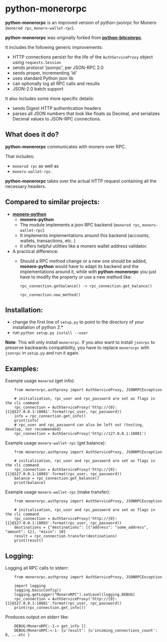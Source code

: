 # python-monerorpc

**python-monerorpc** is an improved version of python-jsonrpc for Monero (`monerod rpc`, `monero-wallet-rpc`).

**python-monerorpc** was originally forked from [**python-bitcoinrpc**](https://github.com/jgarzik/python-bitcoinrpc).

It includes the following generic improvements:

- HTTP connections persist for the life of the `AuthServiceProxy` object using `requests.Session`
- sends protocol 'jsonrpc', per JSON-RPC 2.0
- sends proper, incrementing 'id'
- uses standard Python json lib
- can optionally log all RPC calls and results
- JSON-2.0 batch support

It also includes some more specific details:

- sends Digest HTTP authentication headers
- parses all JSON numbers that look like floats as Decimal,
  and serializes Decimal values to JSON-RPC connections.

## What does it do?
**python-monerorpc** communicates with monero over RPC.

That includes:
* `monerod rpc` as well as
* `monero-wallet-rpc`.

**python-monerorpc** takes over the actual HTTP request containing all the necessary headers.

## Compared to similar projects:
* [**monero-python**](https://github.com/emesik/monero-python)
  - **monero-python**
  - The module implements a json RPC backend (`monerod rpc`, `monero-wallet-rpc`).
  - It implements implementations around this backend (accounts, wallets, transactions, etc. )
  - It offers helpful utilities like a monero wallet address validator.
* A practical difference:
  - Should a RPC method change or a new one should be added, **monero-python** would have to adapt its backend and the implementations around it, while with **python-monerorpc** you just have to modify the property or use a new method like:

     ```
     rpc_connection.getbalance() -> rpc_connection.get_balance()

     rpc_connection.new_method()
     ```


## Installation:

- change the first line of `setup.py` to point to the directory of your installation of python 2.*
- run `python setup.py install --user`

**Note**: This will only install `monerorpc`. If you also want to install `jsonrpc` to preserve
backwards compatibility, you have to replace `monerorpc` with `jsonrpc` in `setup.py` and run it again.

## Examples:

Example usage `monerod` (get info):

  ```
      from monerorpc.authproxy import AuthServiceProxy, JSONRPCException

      # initialisation, rpc_user and rpc_password are set as flags in the cli command
      rpc_connection = AuthServiceProxy('http://{0}:{1}@127.0.0.1:18081'.format(rpc_user, rpc_password))
      info = rpc_connection.get_info()
      print(info)
      # rpc_user and rpc_password can also be left out (testing, develop, not recommended)
      rpc_connection = AuthServiceProxy('http://127.0.0.1:18081')
  ```

Example usage `monero-wallet-rpc` (get balance):

  ```
      from monerorpc.authproxy import AuthServiceProxy, JSONRPCException

      # initialisation, rpc_user and rpc_password are set as flags in the cli command
      rpc_connection = AuthServiceProxy('http://{0}:{1}@127.0.0.1:18083'.format(rpc_user, rpc_password))
      balance = rpc_connection.get_balance()
      print(balance)
  ```

Example usage `monero-wallet-rpc` (make transfer):

  ```
      from monerorpc.authproxy import AuthServiceProxy, JSONRPCException

      # initialisation, rpc_user and rpc_password are set as flags in the cli command
      rpc_connection = AuthServiceProxy('http://{0}:{1}@127.0.0.1:18083'.format(rpc_user, rpc_password))
      destinations = {"destinations": [{"address": "some_address", "amount": 1}], "mixin": 10}
      result = rpc_connection.transfer(destinations)
      print(result)
  ```


## Logging:

Logging all RPC calls to stderr:

  ```
      from monerorpc.authproxy import AuthServiceProxy, JSONRPCException

      import logging
      logging.basicConfig()
      logging.getLogger("MoneroRPC").setLevel(logging.DEBUG)
      rpc_connection = AuthServiceProxy('http://{0}:{1}@127.0.0.1:18081'.format(rpc_user, rpc_password))
      print(rpc_connection.get_info())
  ```

Produces output on stderr like:

  ```
      DEBUG:MoneroRPC:-1-> get_info []
      DEBUG:MoneroRPC:<-1- {u'result': {u'incoming_connections_count': 0, ...etc }
  ```
